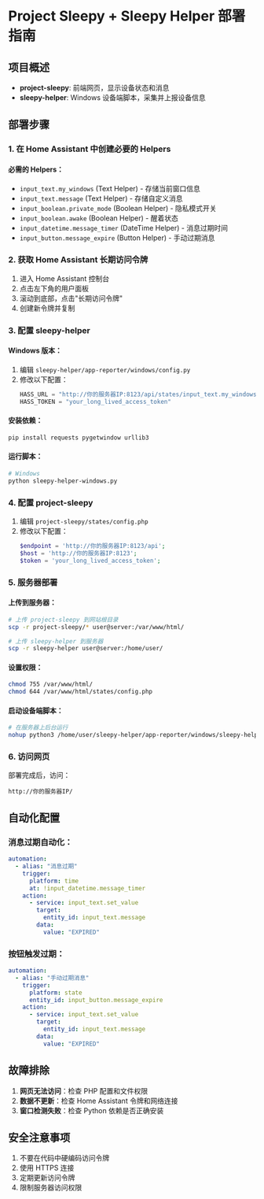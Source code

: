 # Project Sleepy + Sleepy Helper 部署指南

## 项目概述

- **project-sleepy**: 前端网页，显示设备状态和消息
- **sleepy-helper**: Windows 设备端脚本，采集并上报设备信息

## 部署步骤

### 1. 在 Home Assistant 中创建必要的 Helpers

#### 必需的 Helpers：
- `input_text.my_windows` (Text Helper) - 存储当前窗口信息
- `input_text.message` (Text Helper) - 存储自定义消息
- `input_boolean.private_mode` (Boolean Helper) - 隐私模式开关
- `input_boolean.awake` (Boolean Helper) - 醒着状态
- `input_datetime.message_timer` (DateTime Helper) - 消息过期时间
- `input_button.message_expire` (Button Helper) - 手动过期消息

### 2. 获取 Home Assistant 长期访问令牌

1. 进入 Home Assistant 控制台
2. 点击左下角的用户面板
3. 滚动到底部，点击"长期访问令牌"
4. 创建新令牌并复制

### 3. 配置 sleepy-helper

#### Windows 版本：
1. 编辑 `sleepy-helper/app-reporter/windows/config.py`
2. 修改以下配置：
   ```python
   HASS_URL = "http://你的服务器IP:8123/api/states/input_text.my_windows"
   HASS_TOKEN = "your_long_lived_access_token"
   ```

#### 安装依赖：
```bash
pip install requests pygetwindow urllib3
```

#### 运行脚本：
```bash
# Windows
python sleepy-helper-windows.py
```

### 4. 配置 project-sleepy

1. 编辑 `project-sleepy/states/config.php`
2. 修改以下配置：
   ```php
   $endpoint = 'http://你的服务器IP:8123/api';
   $host = 'http://你的服务器IP:8123';
   $token = 'your_long_lived_access_token';
   ```

### 5. 服务器部署

#### 上传到服务器：
```bash
# 上传 project-sleepy 到网站根目录
scp -r project-sleepy/* user@server:/var/www/html/

# 上传 sleepy-helper 到服务器
scp -r sleepy-helper user@server:/home/user/
```

#### 设置权限：
```bash
chmod 755 /var/www/html/
chmod 644 /var/www/html/states/config.php
```

#### 启动设备端脚本：
```bash
# 在服务器上后台运行
nohup python3 /home/user/sleepy-helper/app-reporter/windows/sleepy-helper-windows.py &
```

### 6. 访问网页

部署完成后，访问：
```
http://你的服务器IP/
```

## 自动化配置

### 消息过期自动化：
```yaml
automation:
  - alias: "消息过期"
    trigger:
      platform: time
      at: !input_datetime.message_timer
    action:
      - service: input_text.set_value
        target:
          entity_id: input_text.message
        data:
          value: "EXPIRED"
```

### 按钮触发过期：
```yaml
automation:
  - alias: "手动过期消息"
    trigger:
      platform: state
      entity_id: input_button.message_expire
    action:
      - service: input_text.set_value
        target:
          entity_id: input_text.message
        data:
          value: "EXPIRED"
```

## 故障排除

1. **网页无法访问**：检查 PHP 配置和文件权限
2. **数据不更新**：检查 Home Assistant 令牌和网络连接
3. **窗口检测失败**：检查 Python 依赖是否正确安装

## 安全注意事项

1. 不要在代码中硬编码访问令牌
2. 使用 HTTPS 连接
3. 定期更新访问令牌
4. 限制服务器访问权限 